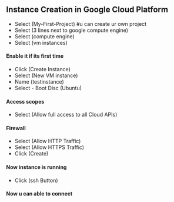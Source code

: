 ## Instance Creation in Google Cloud Platform 

- Select (My-First-Project)   #u can create ur own project
- Select (3 lines next to google compute engine)
- Select (compute engine) 
- Select (vm instances) 
#### Enable it if its first time 
- Click (Create Instance)
- Select (New VM instance)
- Name (testinstance)
- Select - Boot Disc (Ubuntu) 
#### Access scopes
- Select (Allow full access to all Cloud APIs)
#### Firewall
- Select (Allow HTTP Traffic)
- Select (Allow HTTPS Traffic)
- Click (Create)
#### Now instance is running 
- Click (ssh Button)
#### Now u can able to connect 
